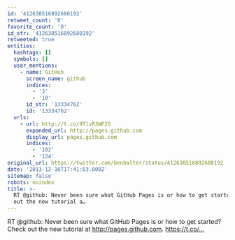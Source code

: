 ```yaml
---
id: '412638516892680192'
retweet_count: '0'
favorite_count: '0'
id_str: '412638516892680192'
retweeted: true
entities:
  hashtags: []
  symbols: []
  user_mentions:
    - name: GitHub
      screen_name: github
      indices:
        - '3'
        - '10'
      id_str: '13334762'
      id: '13334762'
  urls:
    - url: http://t.co/9TlvR3WF2G
      expanded_url: http://pages.github.com
      display_url: pages.github.com
      indices:
        - '102'
        - '124'
original_url: https://twitter.com/benbalter/status/412638516892680192
date: '2013-12-16T17:41:03.000Z'
sitemap: false
robots: noindex
title: >-
  RT @github: Never been sure what GitHub Pages is or how to get started? Check
  out the new tutorial a…
---
```


RT @github: Never been sure what GitHub Pages is or how to get started? Check out the new tutorial at http://pages.github.com. https://t.co/…
